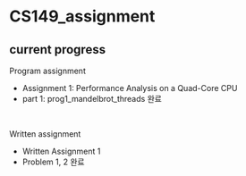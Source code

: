 # CS149_assignment

## current progress

Program assignment 
- Assignment 1: Performance Analysis on a Quad-Core CPU
 - part 1: prog1_mandelbrot_threads 완료
 
 </br>

Written assignment
- Written Assignment 1
 - Problem 1, 2 완료

